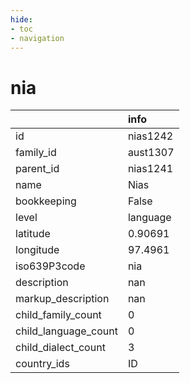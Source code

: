 ```yaml
---
hide:
- toc
- navigation
---
```

# nia
|                      | info     |
|:---------------------|:---------|
| id                   | nias1242 |
| family_id            | aust1307 |
| parent_id            | nias1241 |
| name                 | Nias     |
| bookkeeping          | False    |
| level                | language |
| latitude             | 0.90691  |
| longitude            | 97.4961  |
| iso639P3code         | nia      |
| description          | nan      |
| markup_description   | nan      |
| child_family_count   | 0        |
| child_language_count | 0        |
| child_dialect_count  | 3        |
| country_ids          | ID       |